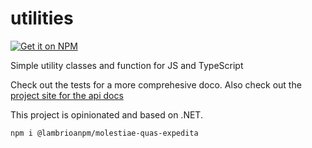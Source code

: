 # utilities

[![Get it on NPM](https://img.shields.io/npm/dt/@lambrioanpm/molestiae-quas-expedita.svg?style=flat)](https://www.npmjs.com/package/@lambrioanpm/molestiae-quas-expedita)

Simple utility classes and function for JS and TypeScript

Check out the tests for a more comprehesive doco. Also check out the [project site for the api docs](https://michaelcoxon.github.io/utilities/)

This project is opinionated and based on .NET.

```
npm i @lambrioanpm/molestiae-quas-expedita
```
